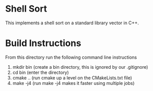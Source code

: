 # Shell Sort

This implements a shell sort on a standard library vector in C++.

# Build Instructions

From this directory run the following command line instructions

1. mkdir bin (create a bin directory, this is ignored by our .gitignore)
2. cd bin (enter the directory)
3. cmake .. (run cmake up a level on the CMakeLists.txt file)
4. make -j4 (run make -j4 makes it faster using multiple jobs)

